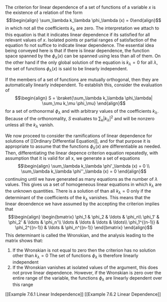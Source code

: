 The criterion for linear dependence of a set of functions of a variable $x$ is the existence of a relation of the form
$$\begin{align} \sum_\lambda k_\lambda \phi_\lambda (x) = 0\end{align}$$
in which not all the coefficients $k_\lambda$ are zero. The interpretation we attach to this equation is that it indicates linear dependence if its satisfied for all relevant values of $x$. Isolated points or partial ranges of satisfaction of the equation fo not suffice to indicate linear dependence. The essential idea being conveyed here is that if there is linear dependence, the function space spanned by the $\phi_\lambda(x)$ can be spanned using less than all of them. On the other hand if the only global solution of the equation is $k_\lambda = 0$ for all $\lambda$, the set of functions $\phi_\lambda (x)$ is said to be linearly independent. 

If the members of a set of functions are mutually orthogonal, then they are automatically linearly independent. To establish this, consider the evaluation of 
$$\begin{align} S = \braket{\sum_\lambda k_\lambda \phi_\lambda| \sum_\mu k_\mu \phi_\mu} \end{align}$$
for a set of orthonormal $\phi_\lambda$  and with arbitrary values of the coefficients $k_\lambda$. Because of the orthonomality, $S$ evaluates to $\sum_k |k_\lambda|^2$ and will be nonzero unless all the $k_\lambda$ vanish.

We now proceed to consider the ramifications of linear dependence for solutions of [[Ordinary Differential Equation]], and for that purpose it is appropriate to assume that the functions $\phi_\lambda(x)$ are differentiable as needed. Then, differentiating the linear depence criterion equation repeatedly, with assumption that it is valid for all x, we generate a set of equations
$$\begin{align} \sum_\lambda k_\lambda \phi'_\lambda (x) = 0 \\ \sum_\lambda k_\lambda \phi''_\lambda (x) = 0 \end{align}$$
continuing until we have generated as many equations as the number of $\lambda$ values. This gives us a set of homogeneous linear equations in which $k_\lambda$ are the unknown quantities. There is a solution of than all $k_\lambda = 0$ only if the determinant of the coefficients of the $k_\lambda$ vanishes. This means that the linear deoendence we have assumed by the accepting the criterion implies that
$$\begin{align}
	\begin{bmatrix}
		\phi_1 & \phi_2 & \ldots & \phi_n\\
		\phi_1' & \phi_2' & \ldots & \phi_n'\\
		\ldots & \ldots & \ldots & \ldots\\
		\phi_1^{(n-1)} & \phi_2^{(n-1)} & \ldots & \phi_n^{(n-1)}
	\end{bmatrix}
\end{align}$$
This determinant is called the Wronskian, and the analysis leading to the matrix shows that:
1) If the Wronskian is not equal to zero then the criterion has no solution other than $k_\lambda = 0$ The set of functions $\phi_\lambda$ is therefore linearly independent
2) If the Wronskian vanishes at isolated values of the argument, this does not prove linear dependence. However, if the Wronskian is zero over the entire range of the variable, the functions $\phi_\lambda$ are linearly dependent over this range

[[Example 7.6.1 Linear Independence]]
[[Example 7.6.2 Linear Dependence]]